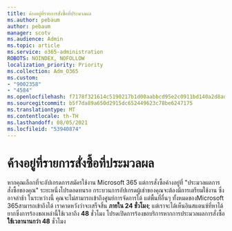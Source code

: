 ```yaml
---
title: ค้างอยู่ที่รายการสั่งซื้อที่ประมวลผล
ms.author: pebaum
author: pebaum
manager: scotv
ms.audience: Admin
ms.topic: article
ms.service: o365-administration
ROBOTS: NOINDEX, NOFOLLOW
localization_priority: Priority
ms.collection: Adm_O365
ms.custom:
- "9002358"
- "4584"
ms.openlocfilehash: f7178f321614c5190217b1d00aabbcd95e2c0911bd140a2d8ad455665ac5b73b
ms.sourcegitcommit: b5f7da89a650d2915dc652449623c78be6247175
ms.translationtype: MT
ms.contentlocale: th-TH
ms.lasthandoff: 08/05/2021
ms.locfileid: "53940874"
---
```

# <a name="stuck-on-processing-order"></a>ค้างอยู่ที่รายการสั่งซื้อที่ประมวลผล

หากคุณเลือกที่จะอัปเกรดการสมัครใช้งาน Microsoft 365 แต่การสั่งซื้อค้างอยู่ที่ "ประมวลผลการสั่งซื้อของคุณ" ระยะหนึ่งโปรดอดทนรอ กระบวนการอัปเกรดผู้เช่าของคุณจะต้องมีการเตรียมใช้งาน ซึ่งอาจล่าช้า ในระหว่างนี้ คุณจะไม่สามารถเข้าถึงศูนย์การจัดการได้ แต่พื้นที่อื่นๆ ทั้งหมดของMicrosoft 365สามารถเข้าถึงได้ เราคาดหวังว่าจะเสร็จสิ้น **ภายใน 24 ชั่วโมง**; แต่เราจะได้เห็นอินสแตนซ์ที่หาได้ยากซึ่งการร้องขอเหล่านี้ใช้เวลาถึง **48** ชั่วโมง โปรดเปิดการร้องขอบริการหากการประมวลผลการสั่งซื้อ **ใช้เวลานานกว่า 48** ชั่วโมง
